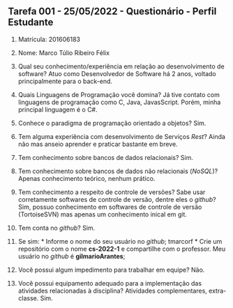 ## Tarefa 001 - 25/05/2022 - Questionário - Perfil Estudante

1. Matrícula: 201606183
2. Nome: Marco Túlio Ribeiro Félix

3. Qual seu conhecimento/experiência em relação ao desenvolvimento de software?
    Atuo como Desenvolvedor de Software há 2 anos, voltado principalmente para o back-end.
4. Quais Linguagens de Programação você domina?
    Já tive contato com linguagens de programação como C, Java, JavasScript. Porém, minha principal linguagem é o C#.
5. Conhece o paradigma de programação orientado a objetos?
    Sim.
6. Tem alguma experiência com desenvolvimento de Serviços _Rest_?
    Ainda não mas anseio aprender e praticar bastante em breve.
7. Tem conhecimento sobre bancos de dados relacionais?
    Sim.
8. Tem conhecimento sobre bancos de dados não relacionais (_NoSQL_)?
    Apenas conhecimento teórico, nenhum prático.
9. Tem conhecimento a respeito de controle de versões? Sabe usar corretamente softwares de controle de versão, dentre eles o _github_?
    Sim, possuo conhecimento em softwares de controle de versão (TortoiseSVN) mas apenas um conhecimento inical em git.
10. Tem conta no _github_?
    Sim.

11.  Se sim:
    * Informe o nome do seu usuário no _github_;
    tmarcorf
    * Crie um repositório com o nome **cs-2022-1** e compartilhe com o professor. Meu usuário no _github_ é **gilmarioArantes**;

12. Você possui algum impedimento para trabalhar em equipe?
    Não.
13. Você possui equipamento adequado para a implementação das atividades relacionadas à disciplina? Atividades complementares, extra-classe.
    Sim.
